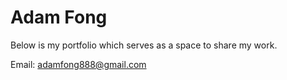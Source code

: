 # Adam Fong
Below is my portfolio which serves as a space to share my work. 

Email: adamfong888@gmail.com
